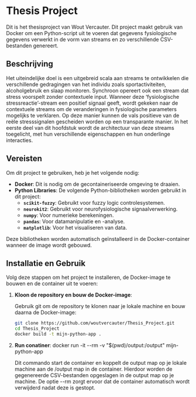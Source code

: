 # Thesis Project

Dit is het thesisproject van Wout Vercauter. Dit project maakt gebruik van Docker om een Python-script uit te voeren dat gegevens fysiologische gegevens verwerkt in de vorm van streams en zo verschillende CSV-bestanden genereert.

## Beschrijving

Het uiteindelijke doel is een uitgebreid scala aan streams te ontwikkelen die verschillende gedragingen van het individu zoals sportactiviteiten, alcoholgebruik en slaap monitoren. Synchroon opereert ook een stream dat stress voorspelt zonder contextuele input. Wanneer deze ‘fysiologische stressreactie’-stream een positief signaal geeft, wordt gekeken naar de contextuele streams om de veranderingen in fysiologische parameters mogelijks te verklaren. Op deze manier kunnen de vals positieve van de reële stresssignalen gescheiden worden op een transparante manier. In het eerste deel van dit hoofdstuk wordt de architectuur van deze streams toegelicht, met hun verschillende eigenschappen en hun onderlinge interacties.

## Vereisten

Om dit project te gebruiken, heb je het volgende nodig:

- **Docker**: Dit is nodig om de gecontaineriseerde omgeving te draaien.
- **Python Libraries**: De volgende Python-bibliotheken worden gebruikt in dit project:
  - **`scikit-fuzzy`**: Gebruikt voor fuzzy logic controlesystemen.
  - **`neurokit2`**: Gebruikt voor neurofysiologische signaalverwerking.
  - **`numpy`**: Voor numerieke berekeningen.
  - **`pandas`**: Voor datamanipulatie en -analyse.
  - **`matplotlib`**: Voor het visualiseren van data.

Deze bibliotheken worden automatisch geïnstalleerd in de Docker-container wanneer de image wordt gebouwd.

## Installatie en Gebruik

Volg deze stappen om het project te installeren, de Docker-image te bouwen en de container uit te voeren:

1. **Kloon de repository en bouw de Docker-image**:

   Gebruik git om de repository te klonen naar je lokale machine en bouw daarna de Docker-image:

   ```bash
   git clone https://github.com/woutvercauter/Thesis_Project.git
   cd Thesis_Project
   docker build -t mijn-python-app .

2. **Run conatiner**:
   docker run -it --rm -v "$(pwd)/output:/output" mijn-python-app

   Dit commando start de container en koppelt de output map op je lokale machine aan de /output map in de container. Hierdoor worden de gegenereerde CSV-bestanden opgeslagen in de output map op je machine. De optie --rm zorgt ervoor dat de container automatisch wordt verwijderd nadat deze is gestopt.
